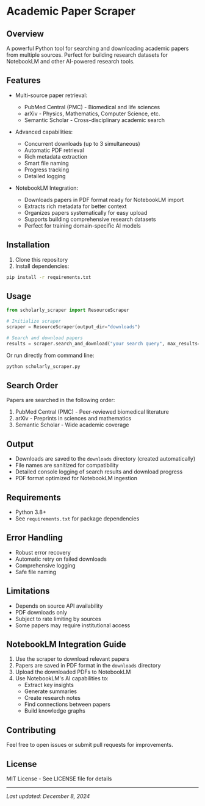 # Academic Paper Scraper

## Overview
A powerful Python tool for searching and downloading academic papers from multiple sources. Perfect for building research datasets for NotebookLM and other AI-powered research tools.

## Features
- Multi-source paper retrieval:
  - PubMed Central (PMC) - Biomedical and life sciences
  - arXiv - Physics, Mathematics, Computer Science, etc.
  - Semantic Scholar - Cross-disciplinary academic search

- Advanced capabilities:
  - Concurrent downloads (up to 3 simultaneous)
  - Automatic PDF retrieval
  - Rich metadata extraction
  - Smart file naming
  - Progress tracking
  - Detailed logging

- NotebookLM Integration:
  - Downloads papers in PDF format ready for NotebookLM import
  - Extracts rich metadata for better context
  - Organizes papers systematically for easy upload
  - Supports building comprehensive research datasets
  - Perfect for training domain-specific AI models

## Installation

1. Clone this repository
2. Install dependencies:
```bash
pip install -r requirements.txt
```

## Usage

```python
from scholarly_scraper import ResourceScraper

# Initialize scraper
scraper = ResourceScraper(output_dir="downloads")

# Search and download papers
results = scraper.search_and_download("your search query", max_results=5)
```

Or run directly from command line:
```bash
python scholarly_scraper.py
```

## Search Order

Papers are searched in the following order:
1. PubMed Central (PMC) - Peer-reviewed biomedical literature
2. arXiv - Preprints in sciences and mathematics
3. Semantic Scholar - Wide academic coverage

## Output

- Downloads are saved to the `downloads` directory (created automatically)
- File names are sanitized for compatibility
- Detailed console logging of search results and download progress
- PDF format optimized for NotebookLM ingestion

## Requirements

- Python 3.8+
- See `requirements.txt` for package dependencies

## Error Handling

- Robust error recovery
- Automatic retry on failed downloads
- Comprehensive logging
- Safe file naming

## Limitations

- Depends on source API availability
- PDF downloads only
- Subject to rate limiting by sources
- Some papers may require institutional access

## NotebookLM Integration Guide

1. Use the scraper to download relevant papers
2. Papers are saved in PDF format in the `downloads` directory
3. Upload the downloaded PDFs to NotebookLM
4. Use NotebookLM's AI capabilities to:
   - Extract key insights
   - Generate summaries
   - Create research notes
   - Find connections between papers
   - Build knowledge graphs

## Contributing

Feel free to open issues or submit pull requests for improvements.

## License

MIT License - See LICENSE file for details

---
*Last updated: December 8, 2024*
